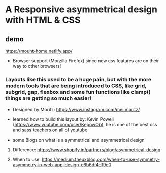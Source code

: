 # A Responsive asymmetrical design with HTML & CSS

## demo

https://mount-home.netlify.app/

- Browser support (Morzilla Firefox) since new css features are on their way to other browsers!

### Layouts like this used to be a huge pain, but with the more modern tools that are being introduced to CSS, like grid, subgrid, gap, flexbox and some fun functions like clamp() things are getting so much easier!

- Designed by Moritz: https://www.instagram.com/mei.moritz/

- learned how to build this layout by: Kevin Powell (https://www.youtube.com/user/KepowOb), he is one of the best css and sass teachers on all of youtube

* some Blogs on what is a symmetrical and asymmetrical design

1. Difference:
   https://www.shopify.in/partners/blog/asymmetrical-design

2. When to use:
   https://medium.theuxblog.com/when-to-use-symmetry-asymmetry-in-web-app-design-e6b6df4df9e0
